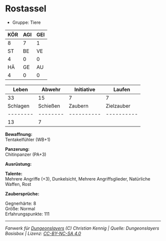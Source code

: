 # Rostassel  
- Gruppe: Tiere  

| KÖR | AGI | GEI |  
| --- | --- | --- |  
| 8   | 7   | 1   |
| ST  | BE  | VE  |  
| 4   | 0   | 0   |
| HÄ  | GE  | AU  |  
| 4   | 0   | 0   |


| Leben    | Abwehr   | Initiative | Laufen     |
| -------- | -------- | ---------- | ---------- |
| 33       | 15       | 7          | 7          |
| Schlagen | Schießen | Zaubern    | Zielzauber |
| -------- | -------- | ---------- | ---------- |
| 13       | 7        |            |            |

**Bewaffnung:**  
Tentakelfühler (WB+1)

**Panzerung:**  
Chitinpanzer (PA+3)

**Ausrüstung:**  


**Talente:**  
Mehrere Angriffe (+3), Dunkelsicht, Mehrere Angriffsglieder, Natürliche Waffen, Rost

**Zaubersprüche:**  


Gegnerhärte: 8  
Größe: Normal  
Erfahrungspunkte: 111  



___
*Fanwerk für [Dungeonslayers](https://www.dungeonslayers.net/) (C) Christian Kennig | Quelle: Dungeonslayers Basisbox | Lizenz: [CC-BY-NC-SA 4.0](https://creativecommons.org/licenses/by-nc-sa/4.0/deed.de)*
